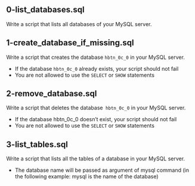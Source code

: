 ## 0-list_databases.sql
Write a script that lists all databases of your MySQL server.

## 1-create_database_if_missing.sql
Write a script that creates the database `hbtn_0c_0` in your MySQL server.

- If the database `hbtn_0c_0` already exists, your script should not fail
- You are not allowed to use the `SELECT` or `SHOW` statements

## 2-remove_database.sql
Write a script that deletes the database` hbtn_0c_0` in your MySQL server.

- If the database hbtn_0c_0 doesn’t exist, your script should not fail
- You are not allowed to use the `SELECT` or `SHOW` statements

## 3-list_tables.sql
Write a script that lists all the tables of a database in your MySQL server.

- The database name will be passed as argument of mysql command (in the following example: mysql is the name of the database)
